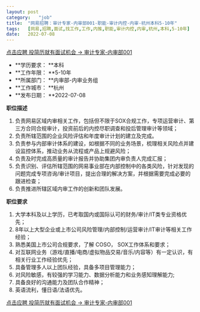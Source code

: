 ```yaml
---
layout:	post
category:	"job"
title:	"网易招聘：审计专家-内审部001-职能-审计内控-内审-杭州本科5-10年"
tags:	[网易,招聘,面试,找工作,工作,内推,职能,审计内控,内审,杭州,本科,5-10年]
date:	2022-07-08
---
```


[点击应聘 投简历就有面试机会 -> 审计专家-内审部001](http://mobile.bole.netease.com/bole/boleDetail?id=41345&employeeId=346f03c3cda5f04c&key=all)



- **学历要求： **本科
- **工作年限： **5-10年
- **所属部门： **内审部-内审业务组
- **工作城市： **杭州
- **发布日期： **2022-07-08



**职位描述**
1.	负责网易区域内审相关工作，包括但不限于SOX合规工作，专项运营审计、第三方合同合规审计，投资前后的内控尽职调查和投后管理审计等领域；
2.	负责所辖范围的企业风险评估和年度审计计划的建立及完成。
3.	负责参与内部审计体系的建设，如根据不同的业务场景，梳理相关风险点并建设监控体系，推动业务从流程或产品上规避风险；
4.	负责及时完成高质量的审计报告并协助集团内审负责人完成汇报；
5.	负责识别、评估所辖范围的网易事业部在内部控制中的各类风险，针对发现的问题完成专项咨询/审计项目，提出合理的解决方案，并根据需要完成必要的跟进检查；
6.	负责推进所辖区域内审工作的创新和团队发展。



**职位要求**
1.	大学本科及以上学历，已考取国内或国际认可的财务/审计/IT类专业资格优先；
2.	8年以上大型企业或上市公司风险管理/内部控制/运营审计/IT审计等相关工作经验；
3.	熟悉美国上市公司合规要求，了解 COSO， SOX工作体系和要求；
4.	对互联网业务（游戏/直播/电商/虚拟物品交易/音乐/内容等）有一定认识，有相关行业工作经验优先；
5.	具备管理多人以上团队经验，具备多项目管理能力；
6.	对风险敏感，有较强的学习能力、数据分析能力和业务感知理解能力;
7.	具备良好的沟通能力及团队合作精神；
8.	英语流利，懂日语/法语优先。



[点击应聘 投简历就有面试机会 -> 审计专家-内审部001](http://mobile.bole.netease.com/bole/boleDetail?id=41345&employeeId=346f03c3cda5f04c&key=all)